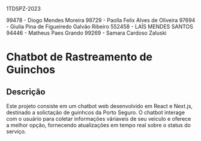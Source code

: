 1TDSPZ-2023

99478 - Diogo Mendes Moreira
98729 - Paolla Felix Alves de Oliveira
97694 - Giulia Pina de Figueiredo Galvão Ribeiro
552458 - LAÍS MENDES SANTOS
94446 - Matheus Paes Grando
99269 - Samara Cardoso Zaluski

# Chatbot de Rastreamento de Guinchos

## Descrição

Este projeto consiste em um chatbot web desenvolvido em React e Next.js, destinado a solictação de guinhcos da Porto Seguro. O chatbot interage com o usuário para coletar informações váriaveis de seu veiculo e oferece a melhor opção, fornecendo atualizações em tempo real sobre o status do serviço.